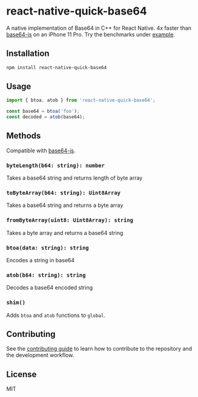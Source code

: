 # react-native-quick-base64

A native implementation of Base64 in C++ for React Native.
4x faster than [base64-js](https://github.com/beatgammit/base64-js) on an iPhone 11 Pro.
Try the benchmarks under [example](./example).

## Installation

```sh
npm install react-native-quick-base64
```

## Usage

```js
import { btoa, atob } from 'react-native-quick-base64';

const base64 = btoa('foo');
const decoded = atob(base64);
```

## Methods

Compatible with [base64-js](https://github.com/beatgammit/base64-js).

### `byteLength(b64: string): number`

Takes a base64 string and returns length of byte array

### `toByteArray(b64: string): Uint8Array`

Takes a base64 string and returns a byte array

### `fromByteArray(uint8: Uint8Array): string`

Takes a byte array and returns a base64 string

### `btoa(data: string): string`

Encodes a string in base64

### `atob(b64: string): string`

Decodes a base64 encoded string

### `shim()`

Adds `btoa` and `atob` functions to `global`.

## Contributing

See the [contributing guide](CONTRIBUTING.md) to learn how to contribute to the repository and the development workflow.

## License

MIT
